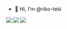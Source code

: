 - 👋 Hi, I’m @riko-teki

<a href="https://github.com/anuraghazra/github-readme-stats">
  <img align="left" src="https://github-readme-stats.vercel.app/api?username=riko-teki&theme=solarized-dark" />
</a>
<a href="https://github.com/anuraghazra/github-readme-stats">
  <img align="left" src="https://github-readme-stats.vercel.app/api/top-langs/?username=riko-teki&exclude_repo=riko-teki,qmk_firmware,qmk_firmware_bmp,embedded_rust&theme=solarized-dark" />
</a>
<a href="https://github.com/riko-teki/permanent-ctf-writeup">
  <img src="https://github-readme-stats.vercel.app/api/pin/?username=riko-teki&repo=permanent-ctf-writeup&theme=solarized-dark" />
</a>
